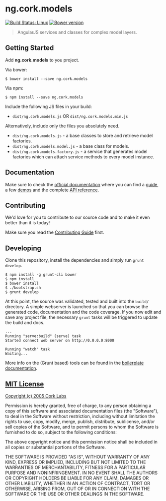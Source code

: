 # ng.cork.models
[![Build Status: Linux](http://img.shields.io/travis/ng.cork.models/master.svg?style=flat-square)](https://travis-ci.org/ng.cork.models)
[![Bower version](http://img.shields.io/bower/v/ng.cork.models.svg?style=flat-square)](https://github.com/cork-labs/ng.cork.models)

> AngularJS services and classes for complex model layers.


## Getting Started

Add **ng.cork.models** to you project.

Via bower:

```
$ bower install --save ng.cork.models
```

Via npm:

```
$ npm install --save ng.cork.models
```


Include the following JS files in your build:
- `dist/ng.cork.models.js` OR `dist/ng.cork.models.min.js`

Alternatively, include only the files you absolutely need.
- `dist/ng.cork.models.js` - a base classes to store and retrieve model factories.
- `dist/ng.cork.models.model.js` - a base class for models.
- `dist/ng.cork.models.factory.js` - a service that generates model factories which can attach service methods to every model instance.


## Documentation

Make sure to check the [official documentation](http://jarvis.cork-labs.org/ng.cork.models/current/docs) where you can find a
[guide](http://jarvis.cork-labs.org/ng.cork.models/current/docs/#/guide), a few [demos](http://jarvis.cork-labs.org/ng.cork.models/current/docs/#/demos) and the complete
[API reference](http://jarvis.cork-labs.org/ng.cork.models/current/docs/#/docs).


## Contributing

We'd love for you to contribute to our source code and to make it even better than it is today!

Make sure you read the [Contributing Guide](CONTRIBUTING.md) first.


## Developing

Clone this repository, install the dependencies and simply run `grunt develop`.

```
$ npm install -g grunt-cli bower
$ npm install
$ bower install
$ ./bootstrap.sh
$ grunt develop
```

At this point, the source was validated, tested and built into the `build/` directory. A simple webserver is launched so
that you can browse the generated code, documentation and the code coverage. If you now edit and save any project file,
the necessary `grunt` tasks will be triggered to update the build and docs.

```
...
Running "serve:build" (serve) task
Started connect web server on http://0.0.0.0:8000

Running "watch" task
Waiting...
```

More info on the (Grunt based) tools can be found in the
[boilerplate documentation](http://jarvis.cork-labs.org/boilerplate-nglib/current/docs).


## [MIT License](LICENSE)

[Copyright (c) 2005 Cork Labs](http://cork-labs.mit-license.org/2015)

Permission is hereby granted, free of charge, to any person obtaining a copy of
this software and associated documentation files (the "Software"), to deal in
the Software without restriction, including without limitation the rights to
use, copy, modify, merge, publish, distribute, sublicense, and/or sell copies of
the Software, and to permit persons to whom the Software is furnished to do so,
subject to the following conditions:

The above copyright notice and this permission notice shall be included in all
copies or substantial portions of the Software.

THE SOFTWARE IS PROVIDED "AS IS", WITHOUT WARRANTY OF ANY KIND, EXPRESS OR
IMPLIED, INCLUDING BUT NOT LIMITED TO THE WARRANTIES OF MERCHANTABILITY, FITNESS
FOR A PARTICULAR PURPOSE AND NONINFRINGEMENT. IN NO EVENT SHALL THE AUTHORS OR
COPYRIGHT HOLDERS BE LIABLE FOR ANY CLAIM, DAMAGES OR OTHER LIABILITY, WHETHER
IN AN ACTION OF CONTRACT, TORT OR OTHERWISE, ARISING FROM, OUT OF OR IN
CONNECTION WITH THE SOFTWARE OR THE USE OR OTHER DEALINGS IN THE SOFTWARE.

